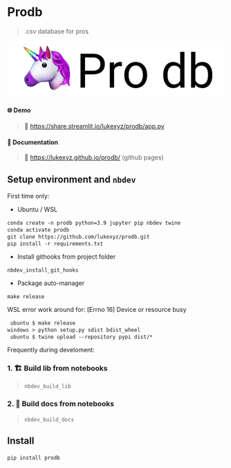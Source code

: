 # Prodb 
> .csv database for pros


<p align="center">
  <img src="https://github.com/lukexyz/prodb/blob/master/img/prodb.png?raw=true">
</p>

#### 🌐 Demo
> 🔗 https://share.streamlit.io/lukexyz/prodb/app.py
#### 📝 Documentation
> 🔗 https://lukexyz.github.io/prodb/ (github pages)

## Setup environment and `nbdev`
First time only:

* Ubuntu / WSL
```
conda create -n prodb python=3.9 jupyter pip nbdev twine
conda activate prodb  
git clone https://github.com/lukexyz/prodb.git  
pip install -r requirements.txt  
```
  
  
* Install githooks from project folder  
```
nbdev_install_git_hooks
```

* Package auto-manager
```
make release
```
WSL error work around for: [Errno 16] Device or resource busy
```
 ubuntu $ make release
windows > python setup.py sdist bdist_wheel
 ubuntu $ twine upload --repository pypi dist/*
```


Frequently during develoment:  
### 1. 🏗️ **Build lib** from notebooks  
> `nbdev_build_lib` 


### 2. 📝 **Build docs** from notebooks  
> `nbdev_build_docs` 

## Install

`pip install prodb`
